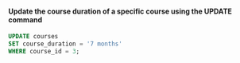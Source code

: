 #### Update the course duration of a specific course using the UPDATE command

```sql
UPDATE courses
SET course_duration = '7 months'
WHERE course_id = 3;
```